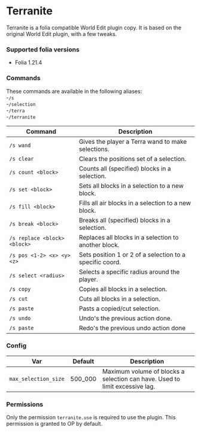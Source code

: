# Terranite
Terranite is a folia compatible World Edit plugin copy. It is based on the original World Edit plugin, with a few tweaks.

### Supported folia versions
- Folia 1.21.4

### Commands
These commands are available in the following aliases:<br/>
-`/s`<br/>
-`/selection`<br/>
-`/terra`<br/>
-`/terranite`

| Command                      | Description                                              |
|------------------------------|----------------------------------------------------------|
| `/s wand`                    | Gives the player a Terra wand to make selections.        |
| `/s clear`                   | Clears the positions set of a selection.                 |
| `/s count <block>`           | Counts all (specified) blocks in a selection.            |
| `/s set <block>`             | Sets all blocks in a selection to a new block.           |
| `/s fill <block>`            | Fills all air blocks in a selection to a new block.      |
| `/s break <block>`           | Breaks all (specified) blocks in a selection.            |
| `/s replace <block> <block>` | Replaces all blocks in a selection to another block.     |
| `/s pos <1-2> <x> <y> <z>`   | Sets position 1 or 2 of a selection to a specific coord. |
| `/s select <radius>`         | Selects a specific radius around the player.             |
| `/s copy`                    | Copies all blocks in a selection.                        |
| `/s cut`                     | Cuts all blocks in a selection.                          |
| `/s paste`                   | Pasts a copied/cut selection.                            |
| `/s undo`                    | Undo's the previous action done.                         |
| `/s paste`                   | Redo's the previous undo action done                     |


### Config

| Var                  | Default | Description                                                                 |
|----------------------|---------|-----------------------------------------------------------------------------|
| `max_selection_size` | 500_000 | Maximum volume of blocks a selection can have. Used to limit excessive lag. |

### Permissions
Only the permission `terranite.use` is required to use the plugin. This permission is granted to OP by default.
